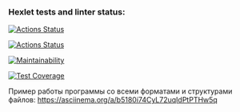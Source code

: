 ### Hexlet tests and linter status:
[![Actions Status](https://github.com/AfViktor/frontend-project-46/actions/workflows/hexlet-check.yml/badge.svg)](https://github.com/AfViktor/frontend-project-46/actions)

[![Actions Status](https://github.com/AfViktor/frontend-project-46/actions/workflows/check.yml/badge.svg)](https://github.com/AfViktor/frontend-project-46/actions)

[![Maintainability](https://api.codeclimate.com/v1/badges/6cd37102cff86db6482c/maintainability)](https://codeclimate.com/github/AfViktor/frontend-project-46/maintainability)

[![Test Coverage](https://api.codeclimate.com/v1/badges/6cd37102cff86db6482c/test_coverage)](https://codeclimate.com/github/AfViktor/frontend-project-46/test_coverage)

Пример работы программы со всеми форматами и структурами файлов:
https://asciinema.org/a/b5180i74CyL72uqIdPtPTHw5q